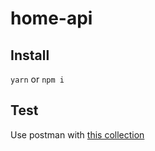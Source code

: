 # home-api

## Install
`yarn` or `npm i`

## Test
Use postman with [this collection](sensors.postmen_collection.json)
